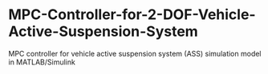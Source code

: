 # MPC-Controller-for-2-DOF-Vehicle-Active-Suspension-System
MPC controller for vehicle active suspension system (ASS) simulation model in MATLAB/Simulink
